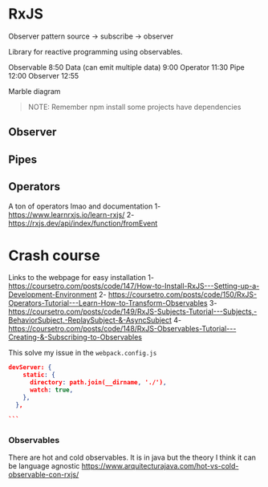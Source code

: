 # RxJS

Observer pattern source -> subscribe -> observer

Library for reactive programming using observables.

Observable 8:50
Data (can emit multiple data) 9:00
Operator 11:30
Pipe 12:00
Observer 12:55

Marble diagram

> NOTE: Remember npm install some projects have dependencies

## Observer

## Pipes

## Operators

A ton of operators lmao and documentation
1- https://www.learnrxjs.io/learn-rxjs/
2- https://rxjs.dev/api/index/function/fromEvent

# Crash course

Links to the webpage for easy installation
1- https://coursetro.com/posts/code/147/How-to-Install-RxJS---Setting-up-a-Development-Environment
2- https://coursetro.com/posts/code/150/RxJS-Operators-Tutorial---Learn-How-to-Transform-Observables
3- https://coursetro.com/posts/code/149/RxJS-Subjects-Tutorial---Subjects,-BehaviorSubject,-ReplaySubject-&-AsyncSubject
4- https://coursetro.com/posts/code/148/RxJS-Observables-Tutorial---Creating-&-Subscribing-to-Observables

This solve my issue in the `webpack.config.js`

````json
devServer: {
    static: {
      directory: path.join(__dirname, './'),
      watch: true,
    },
  },

```
````

### Observables

There are hot and cold observables.
It is in java but the theory I think it can be language agnostic
https://www.arquitecturajava.com/hot-vs-cold-observable-con-rxjs/
